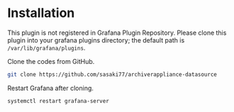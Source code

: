 # Installation
This plugin is not registered in Grafana Plugin Repository.
Please clone this plugin into your grafana plugins directory;
the default path is `/var/lib/grafana/plugins`.

Clone the codes from GitHub.

```bash
git clone https://github.com/sasaki77/archiverappliance-datasource
```

Restart Grafana after cloning.

```bash
systemctl restart grafana-server
```

